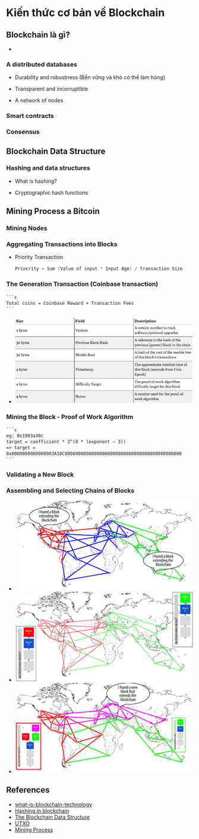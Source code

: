 # Kiến thức cơ bản về Blockchain 

## Blockchain là gì?

* 

### A distributed databases

* Durability and robustness (Bền vững và khó có thể làm hỏng)

* Transparent and incorruptible

* A network of nodes

### Smart contracts

### Consensus

## Blockchain Data Structure

### Hashing and data structures

* What is hashing?

* Cryptographic hash functions

## Mining Process a Bitcoin

### Mining Nodes

### Aggregating Transactions into Blocks

* Priority Transaction 
    ```c
    Priocrity = Sum (Value of input * Input Age) / Transaction Size
    ```

### The Generation Transaction (Coinbase transaction)

    ```c
    Total coins = Coinbase Reward + Transaction Fees
    ```

* ![Block Header](./images/block-header.png)

### Mining the Block - Proof of Work Algorithm

    ```c
    eg: 0x1903a30c
    target = coefficient * 2^(8 * (exponent – 3))
    => target = 0x0000000000000003A30C00000000000000000000000000000000000000000000
    ```
    
### Validating a New Block

### Assembling and Selecting Chains of Blocks

* ![msbt_0803](./images/msbt_0803.png)
* ![msbt_0804](./images/msbt_0804.png)
* ![msbt_0805](./images/msbt_0805.png)

## References

* [what-is-blockchain-technology](https://blockgeeks.com/guides/what-is-blockchain-technology/)
* [Hashing in blockchain](https://blockgeeks.com/guides/what-is-hashing/)
* [The Blockchain Data Structure](http://chimera.labs.oreilly.com/books/1234000001802/ch07.html)
* [UTXO](https://www.r3.com/blog/2017/07/18/what-is-a-utxo/)
* [Mining Process](http://chimera.labs.oreilly.com/books/1234000001802/ch08.html#difficulty_target)
